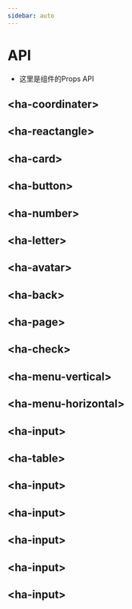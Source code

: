 ```yaml
---
sidebar: auto
---
```


# API

- 这里是组件的Props API

## &lt;ha-coordinater>

## &lt;ha-reactangle>

## &lt;ha-card>

## &lt;ha-button>

## &lt;ha-number>

## &lt;ha-letter>

## &lt;ha-avatar>

## &lt;ha-back>

## &lt;ha-page>

## &lt;ha-check>

## &lt;ha-menu-vertical>

## &lt;ha-menu-horizontal>

## &lt;ha-input>

## &lt;ha-table>

<!-- ## &lt;ha-file> -->

## &lt;ha-input>
## &lt;ha-input>
## &lt;ha-input>
## &lt;ha-input>
## &lt;ha-input>

